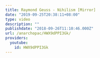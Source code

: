 ```yaml
---
title: Raymond Geuss - Nihilism [Mirror]
date: "2019-09-25T20:38:11+08:00"
type: video
description: ""
publishdate: "2018-09-26T11:10:46.000Z"
url: /anarchopac/HWX9dPPI3Gk/
providers:
  youtube:
    id: HWX9dPPI3Gk
---
```

